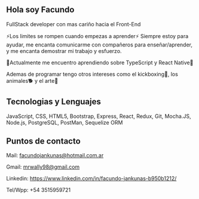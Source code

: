 ## Hola soy Facundo 

FullStack developer con mas cariño hacia el Front-End

⚡Los limites se rompen cuando empezas a aprender⚡
Siempre estoy para ayudar, me encanta comunicarme con compañeros para enseñar/aprender, y me encanta demostrar mi trabajo y esfuerzo.

🌱Actualmente me encuentro aprendiendo sobre TypeScript y React Native🌱

Ademas de programar tengo otros intereses como el kickboxing🥊, los animales🐕 y el arte🧩


## Tecnologias y Lenguajes

JavaScript, CSS, HTML5, Bootstrap, Express, React, Redux, Git, Mocha.JS, Node.js, PostgreSQL, PostMan, Sequelize ORM 


## Puntos de contacto

Mail: facundojankunas@hotmail.com.ar

Gmail: mrwally98@gmail.com

Linkedin: https://www.linkedin.com/in/facundo-jankunas-b950b1212/

Tel/Wpp: +54 3515959721
